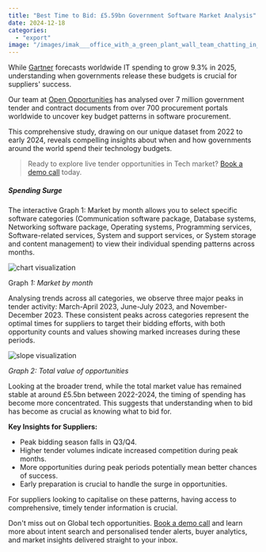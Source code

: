```yaml
---
title: "Best Time to Bid: £5.59bn Government Software Market Analysis"
date: 2024-12-18
categories: 
  - "export"
image: "/images/imak___office_with_a_green_plant_wall_team_chatting_in_the_far__f620adbb-96d3-43e7-a7d6-8555969fd7a6-e1734518027489.png"
---
```


While [Gartner](https://www.gartner.com/en/newsroom/press-releases/2024-10-23-gartner-forecasts-worldwide-it-spending-to-grow-nine-point-three-percent-in-2025) forecasts worldwide IT spending to grow 9.3% in 2025, understanding when governments release these budgets is crucial for suppliers' success.

Our team at [Open Opportunities](https://www.openopps.com/) has analysed over 7 million government tender and contract documents from over 700 procurement portals worldwide to uncover key budget patterns in software procurement.

This comprehensive study, drawing on our unique dataset from 2022 to early 2024, reveals compelling insights about when and how governments around the world spend their technology budgets.

> Ready to explore live tender opportunities in Tech market? [Book a demo call](https://www.openopps.com/book-a-call-for-the-best-chance-to-win-bids/) today.

##### **Spending Surge**

The interactive Graph 1: Market by month allows you to select specific software categories (Communication software package, Database systems, Networking software package, Operating systems, Programming services, Software-related services, System and support services, or System storage and content management) to view their individual spending patterns across months.

![chart visualization](/images/thumbnail)

Graph _1: Market by month_

Analysing trends across all categories, we observe three major peaks in tender activity: March-April 2023, June-July 2023, and November-December 2023. These consistent peaks across categories represent the optimal times for suppliers to target their bidding efforts, with both opportunity counts and values showing marked increases during these periods.

![slope visualization](/images/thumbnail)

_Graph 2: Total value of opportunities_

Looking at the broader trend, while the total market value has remained stable at around £5.5bn between 2022-2024, the timing of spending has become more concentrated. This suggests that understanding when to bid has become as crucial as knowing what to bid for.

**Key Insights for Suppliers:**

- Peak bidding season falls in Q3/Q4.
- Higher tender volumes indicate increased competition during peak months.
- More opportunities during peak periods potentially mean better chances of success.
- Early preparation is crucial to handle the surge in opportunities.

For suppliers looking to capitalise on these patterns, having access to comprehensive, timely tender information is crucial.

Don't miss out on Global tech opportunities. [Book a demo call](https://www.openopps.com/book-a-call-for-the-best-chance-to-win-bids/) and learn more about intent search and personalised tender alerts, buyer analytics, and market insights delivered straight to your inbox.
